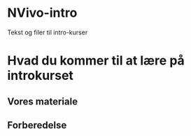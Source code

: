 # NVivo-intro
Tekst og filer til intro-kurser

# Hvad du kommer til at lære på introkurset



## Vores materiale


## Forberedelse
